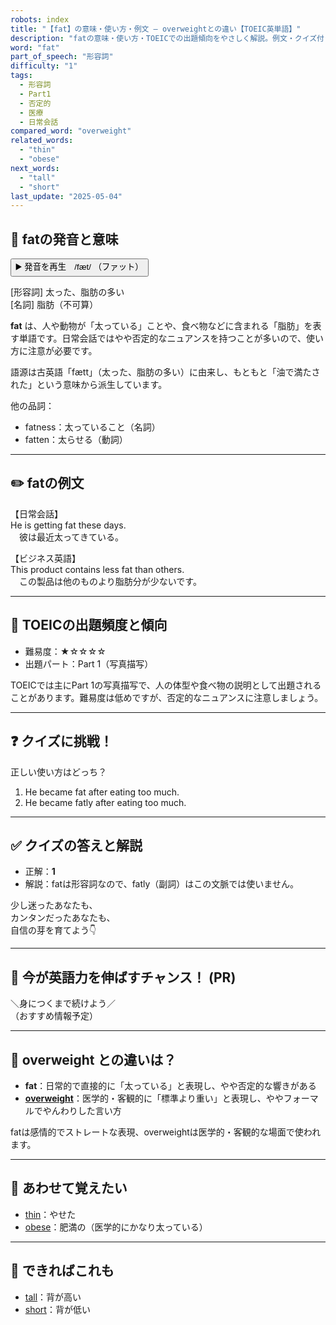 ```yaml
---
robots: index
title: "【fat】の意味・使い方・例文 ― overweightとの違い【TOEIC英単語】"
description: "fatの意味・使い方・TOEICでの出題傾向をやさしく解説。例文・クイズ付きでoverweightとの違いもわかりやすく学べます。"
word: "fat"
part_of_speech: "形容詞"
difficulty: "1"
tags:
  - 形容詞
  - Part1
  - 否定的
  - 医療
  - 日常会話
compared_word: "overweight"
related_words:
  - "thin"
  - "obese"
next_words:
  - "tall"
  - "short"
last_update: "2025-05-04"
---
```


## 🔰 fatの発音と意味

<button class="play-audio" onclick="playTTS('fat')">
  <span class="play-audio-main">
    ▶️ 発音を再生　/fæt/
  </span>
  <span class="play-audio-sub">
    （ファット）
  </span>
</button>

[形容詞] 太った、脂肪の多い  
[名詞] 脂肪（不可算）

**fat** は、人や動物が「太っている」ことや、食べ物などに含まれる「脂肪」を表す単語です。日常会話ではやや否定的なニュアンスを持つことが多いので、使い方に注意が必要です。

語源は古英語「fætt」（太った、脂肪の多い）に由来し、もともと「油で満たされた」という意味から派生しています。

他の品詞：  
- fatness：太っていること（名詞）
- fatten：太らせる（動詞）

---

## ✏️ fatの例文

【日常会話】  
He is getting fat these days.  
　彼は最近太ってきている。

【ビジネス英語】  
This product contains less fat than others.  
　この製品は他のものより脂肪分が少ないです。

---

## 🎯 TOEICの出題頻度と傾向

- 難易度：★☆☆☆☆
- 出題パート：Part 1（写真描写）

TOEICでは主にPart 1の写真描写で、人の体型や食べ物の説明として出題されることがあります。難易度は低めですが、否定的なニュアンスに注意しましょう。

---

## ❓ クイズに挑戦！

正しい使い方はどっち？

1. He became fat after eating too much.  
2. He became fatly after eating too much.

---

## ✅ クイズの答えと解説

- 正解：**1**
- 解説：fatは形容詞なので、fatly（副詞）はこの文脈では使いません。

少し迷ったあなたも、  
カンタンだったあなたも、  
自信の芽を育てよう👇️

---

## 🚀 今が英語力を伸ばすチャンス！ (PR)

<div class="info-center">
＼身につくまで続けよう／<br>  
（おすすめ情報予定）
</div>

---

## 🤔  overweight との違いは？

- **fat**：日常的で直接的に「太っている」と表現し、やや否定的な響きがある
- **[overweight](/overweight)**：医学的・客観的に「標準より重い」と表現し、ややフォーマルでやんわりした言い方

fatは感情的でストレートな表現、overweightは医学的・客観的な場面で使われます。

---

## 🧩 あわせて覚えたい

- [thin](/thin)：やせた
- [obese](/obese)：肥満の（医学的にかなり太っている）

---

## 📖 できればこれも

- [tall](/tall)：背が高い
- [short](/short)：背が低い

<!-- cvid: aid16_bid24 -->
